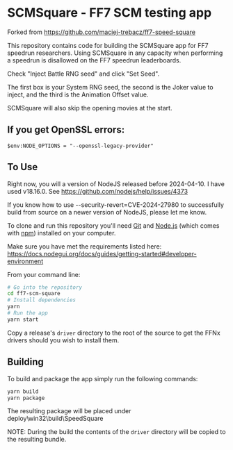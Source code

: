 # SCMSquare - FF7 SCM testing app

Forked from https://github.com/maciej-trebacz/ff7-speed-square

This repository contains code for building the SCMSquare app for FF7 speedrun researchers. Using SCMSquare in any capacity when performing a speedrun is disallowed on the FF7 speedrun leaderboards.

Check "Inject Battle RNG seed" and click "Set Seed".

The first box is your System RNG seed, the second is the Joker value to inject, and the third is the Animation Offset value.

SCMSquare will also skip the opening movies at the start.

## If you get OpenSSL errors:

```
$env:NODE_OPTIONS = "--openssl-legacy-provider"
```

## To Use

Right now, you will a version of NodeJS released before 2024-04-10. I have used v18.16.0. See https://github.com/nodejs/help/issues/4373

If you know how to use --security-revert=CVE-2024-27980 to successfully build from source on a newer version of NodeJS, please let me know.

To clone and run this repository you'll need [Git](https://git-scm.com) and [Node.js](https://nodejs.org/en/download/) (which comes with [npm](http://npmjs.com)) installed on your computer.

Make sure you have met the requirements listed here: https://docs.nodegui.org/docs/guides/getting-started#developer-environment

From your command line:

```bash
# Go into the repository
cd ff7-scm-square
# Install dependencies
yarn
# Run the app
yarn start
```

Copy a release's `driver` directory to the root of the source to get the FFNx drivers should you wish to install them.

## Building

To build and package the app simply run the following commands:

```bash
yarn build
yarn package
```

The resulting package will be placed under deploy\win32\build\SpeedSquare

NOTE: During the build the contents of the `driver` directory will be copied to the resulting bundle.